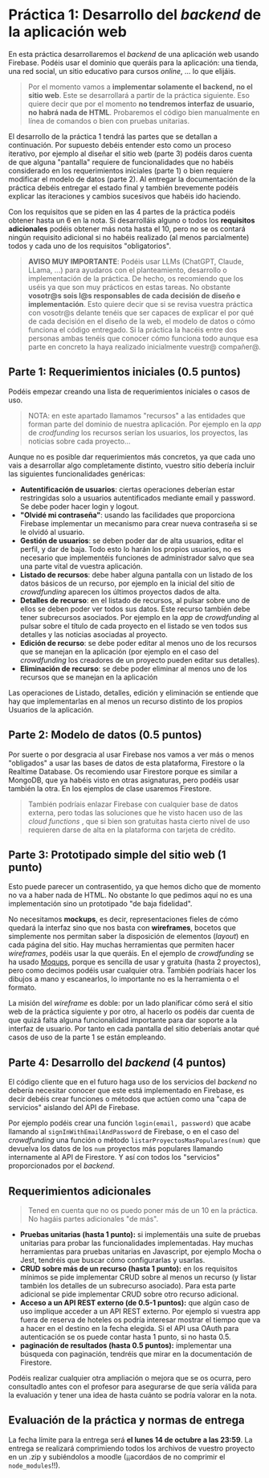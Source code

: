 # Práctica 1: Desarrollo del *backend* de la aplicación web


En esta práctica desarrollaremos el *backend* de una aplicación web usando Firebase. Podéis usar el dominio que queráis para la aplicación: una tienda, una red social, un sitio educativo para cursos *online*, ... lo que elijáis.

> Por el momento vamos a **implementar solamente el backend, no el sitio web**. Este se desarrollará a partir de la práctica siguiente. Eso quiere decir que por el momento **no tendremos interfaz de usuario, no habrá nada de HTML**. Probaremos el código bien manualmente en línea de comandos o bien con pruebas unitarias. 

El desarrollo de la práctica 1 tendrá las partes que se detallan a continuación. Por supuesto debéis entender esto como un proceso iterativo, por ejemplo al diseñar el sitio web (parte 3) podéis daros cuenta de que alguna "pantalla" requiere de funcionalidades que no habéis considerado en los requerimientos iniciales (parte 1) o bien requiere modificar el modelo de datos (parte 2). Al entregar la documentación de la práctica debéis entregar el estado final y también brevemente podéis explicar las iteraciones y cambios sucesivos que habéis ido haciendo.

Con los requisitos que se piden en las 4 partes de la práctica podéis obtener hasta un 6 en la nota. Si desarrolláis alguno o todos los **requisitos adicionales** podéis obtener más nota hasta el 10, pero no se os contará ningún requisito adicional si no habéis realizado (al menos parcialmente) todos y cada uno de los requisitos "obligatorios".

> **AVISO MUY IMPORTANTE**: Podéis usar LLMs (ChatGPT, Claude, LLama, ...) para ayudaros con el planteamiento, desarrollo o implementación de la práctica. De hecho, os recomiendo que los uséis ya que son muy prácticos en estas tareas. No obstante **vosotr@s sois l@s responsables de cada decisión de diseño e implementación**. Esto quiere decir que si se revisa vuestra práctica con vosotr@s delante tenéis que ser capaces de explicar el por qué de cada decisión en el diseño de la web, el modelo de datos o cómo funciona el código entregado. Si la práctica la hacéis entre dos personas ambas tenéis que conocer cómo funciona todo aunque esa parte en concreto la haya realizado inicialmente vuestr@ compañer@.

## Parte 1: Requerimientos iniciales (0.5 puntos)

Podéis empezar creando una lista de requerimientos iniciales o casos de uso. 

> NOTA: en este apartado llamamos "recursos" a las entidades que forman parte del dominio de nuestra aplicación. Por ejemplo en la *app* de *crodfunding* los recursos serían los usuarios, los proyectos, las noticias sobre cada proyecto...

Aunque no es posible dar requerimientos más concretos, ya que cada uno vais a desarrollar algo completamente distinto, vuestro sitio debería incluir las siguientes funcionalidades genéricas:

- **Autentificación de usuarios**: ciertas operaciones deberían estar restringidas solo a usuarios autentificados mediante email y password. Se debe poder hacer login y logout.
- **"Olvidé mi contraseña"**: usando las facilidades que proporciona Firebase implementar un mecanismo para crear nueva contraseña si se le olvidó al usuario.
- **Gestión de usuarios**: se deben poder dar de alta usuarios, editar el perfil, y dar de baja. Todo esto lo harán los propios usuarios, no es necesario que implementéis funciones de administrador salvo que sea una parte vital de vuestra aplicación. 
- **Listado de recursos**: debe haber alguna pantalla con un listado de los datos básicos de un recurso, por ejemplo en la inicial del sitio de *crowdfunding* aparecen los últimos proyectos dados de alta.
- **Detalles de recurso**: en el listado de recursos, al pulsar sobre uno de ellos se deben poder ver todos sus datos. Este recurso también debe tener subrecursos asociados. Por ejemplo en la *app* de *crowdfunding* al pulsar sobre el título de cada proyecto en el listado se ven todos sus detalles y las noticias asociadas al proyecto.
- **Edición de recurso**: se debe poder editar al menos uno de los recursos que se manejan en la aplicación (por ejemplo en el caso del *crowdfunding* los creadores de un proyecto pueden editar sus detalles).
- **Eliminación de recurso**: se debe poder eliminar al menos uno de los recursos que se manejan en la aplicación

Las operaciones de Listado, detalles, edición y eliminación se entiende que hay que implementarlas en al menos un recurso distinto de los propios Usuarios de la aplicación.

## Parte 2: Modelo de datos (0.5 puntos)

Por suerte o por desgracia al usar Firebase nos vamos a ver más o menos "obligados" a usar las bases de datos de esta plataforma, Firestore o la Realtime Database. Os recomiendo usar Firestore porque es similar a MongoDB, que ya habéis visto en otras asignaturas, pero podéis usar también la otra. En los ejemplos de clase usaremos Firestore. 

> También podríais enlazar Firebase con cualquier base de datos externa, pero todas las soluciones que he visto hacen uso de las *cloud functions* , que si bien son gratuitas hasta cierto nivel de uso requieren darse de alta en la plataforma con tarjeta de crédito.

## Parte 3: Prototipado simple del sitio web (1 punto)

Esto puede parecer un contrasentido, ya que hemos dicho que de momento no va a haber nada de HTML. No obstante lo que pedimos aquí no es una implementación sino un prototipado "de baja fidelidad". 

No necesitamos **mockups**, es decir, representaciones fieles de cómo quedará la interfaz sino que nos basta con **wireframes**, bocetos que simplemente nos permitan saber la disposición de elementos (*layout*) en cada página del sitio. Hay muchas herramientas que permiten hacer *wireframes*, podéis usar la que queráis. En el ejemplo de *crowdfunding* se ha usado [Moqups](https://moqups.com), porque es sencilla de usar y gratuita (hasta 2 proyectos), pero como decimos podéis usar cualquier otra. También podríais hacer los dibujos a mano y escanearlos, lo importante no es la herramienta o el formato.

La misión del *wireframe* es doble: por un lado planificar cómo será el sitio web de la práctica siguiente y por otro, al hacerlo os podéis dar cuenta de que quizá falta alguna funcionalidad importante para dar soporte a la interfaz de usuario. Por tanto en cada pantalla del sitio deberíais anotar qué casos de uso de la parte 1 se están empleando.

## Parte 4: Desarrollo del *backend* (4 puntos)

El código cliente que en el futuro haga uso de los servicios del *backend* no debería necesitar conocer que este está implementado en Firebase, es decir debéis crear funciones o métodos que actúen como una "capa de servicios" aislando del API de Firebase.

Por ejemplo podéis crear una función `login(email, password)` que acabe llamando al `signInWithEmailAndPassword` de Firebase, o en el caso del *crowdfunding* una función o método `listarProyectosMasPopulares(num)` que devuelva los datos de los `num` proyectos más populares llamando internamente al API de Firestore. Y así con todos los "servicios" proporcionados por el *backend*.

## Requerimientos adicionales

> Tened en cuenta que no os puedo poner más de un 10 en la práctica. No hagáis partes adicionales "de más".

- **Pruebas unitarias (hasta 1 punto):** si implementáis una suite de pruebas unitarias para probar las funcionalidades implementadas. Hay muchas herramientas para pruebas unitarias en Javascript, por ejemplo Mocha o Jest, tendréis que buscar cómo configurarlas y usarlas.
- **CRUD sobre más de un recurso (hasta 1 punto):** en los requisitos mínimos se pide  implementar CRUD sobre al menos un recurso (y listar también los detalles de un subrecurso asociado). Para esta parte adicional se pide implementar CRUD sobre otro recurso adicional.
- **Acceso a un API REST externo (de 0.5-1 puntos):** que algún caso de uso implique acceder a un API REST externo. Por ejemplo si vuestra app fuera de reserva de hoteles os podría interesar mostrar el tiempo que va a hacer en el destino en la fecha elegida. Si el API usa OAuth para autenticación se os puede contar hasta 1 punto, si no hasta 0.5.
- **paginación de resultados (hasta 0.5 puntos):** implementar una búsqueda con paginación, tendréis que mirar en la documentación de Firestore.

Podéis realizar cualquier otra ampliación o mejora que se os ocurra, pero consultadlo antes con el profesor para asegurarse de que sería válida para la evaluación y tener una idea de hasta cuánto se podría valorar en la nota.

## Evaluación de la práctica y normas de entrega

La fecha límite para la entrega será **el lunes 14 de octubre a las 23:59**. La entrega se realizará comprimiendo todos los archivos de vuestro proyecto en un .zip y subiéndolos a moodle (¡¡acordáos de no comprimir el `node_modules`!!).


